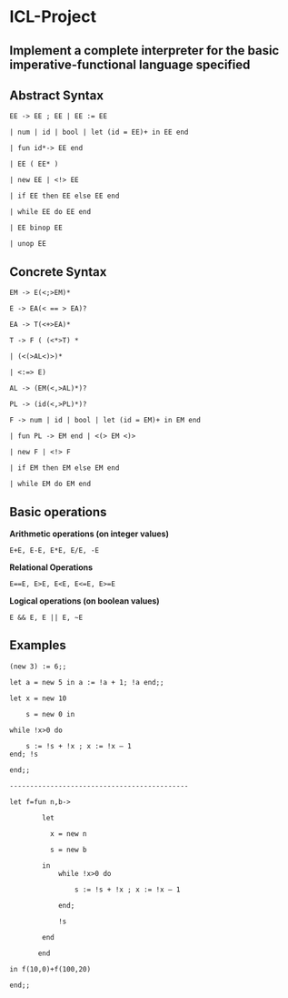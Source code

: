 
# ICL-Project

## Implement a complete interpreter for the basic imperative-functional language specified

## Abstract Syntax

    EE -> EE ; EE | EE := EE
    
    | num | id | bool | let (id = EE)+ in EE end
    
    | fun id*-> EE end
    
    | EE ( EE* )
    
    | new EE | <!> EE
    
    | if EE then EE else EE end
    
    | while EE do EE end
    
    | EE binop EE
    
    | unop EE

## Concrete Syntax

    EM -> E(<;>EM)*
    
    E -> EA(< == > EA)? 
    
    EA -> T(<+>EA)*
    
    T -> F ( (<*>T) *
    
    | (<(>AL<)>)*
    
    | <:=> E)
    
    AL -> (EM(<,>AL)*)?
    
    PL -> (id(<,>PL)*)?
    
    F -> num | id | bool | let (id = EM)+ in EM end
    
    | fun PL -> EM end | <(> EM <)>
    
    | new F | <!> F
    
    | if EM then EM else EM end 
    
    | while EM do EM end

## Basic operations

**Arithmetic operations (on integer values)** 

    E+E, E-E, E*E, E/E, -E

**Relational Operations**

    E==E, E>E, E<E, E<=E, E>=E
    
**Logical operations (on boolean values)**
 
    E && E, E || E, ~E
    
## Examples

    (new 3) := 6;;
    
    let a = new 5 in a := !a + 1; !a end;;
    
    let x = new 10 
    
        s = new 0 in
        
    while !x>0 do
    
        s := !s + !x ; x := !x – 1
    end; !s 
    
    end;;

    --------------------------------------------
    
    let f=fun n,b->
    
            let
            
              x = new n 
              
              s = new b
              
            in
                while !x>0 do
                
                    s := !s + !x ; x := !x – 1
                    
                end;
                
                !s
                
            end
           
           end
           
    in f(10,0)+f(100,20)
    
    end;;
                

    

